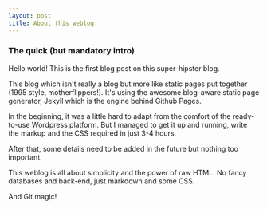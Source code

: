 ```yaml
---
layout: post
title: About this weblog
---
```


### The quick (but mandatory intro)

Hello world! This is the first blog post on this super-hipster blog.

This blog which isn't really a blog but more like static pages put together (1995 style, motherflippers!). It's using the awesome blog-aware static page generator, Jekyll which is the engine behind Github Pages. 

In the beginning, it was a little hard to adapt from the comfort of the ready-to-use Wordpress platform. But I managed to get it up and running, write the markup and the CSS required in just 3-4 hours.

After that, some details need to be added in the future but nothing too important.

This weblog is all about simplicity and the power of raw HTML. No fancy databases and back-end, just markdown and some CSS.

And Git magic!